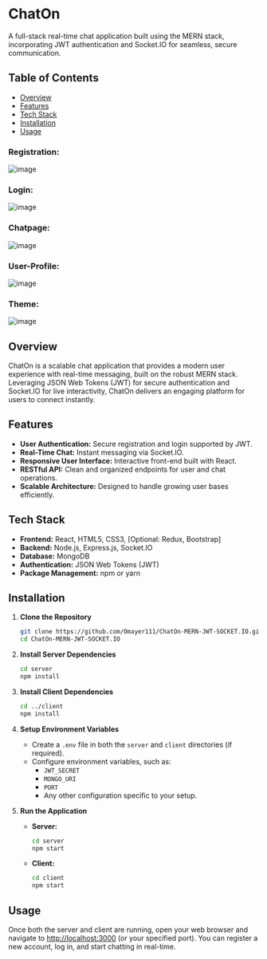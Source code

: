 # ChatOn 

A full-stack real-time chat application built using the MERN stack, incorporating JWT authentication and Socket.IO for seamless, secure communication.

## Table of Contents
- [Overview](#overview)
- [Features](#features)
- [Tech Stack](#tech-stack)
- [Installation](#installation)
- [Usage](#usage)
### Registration:
![image](https://github.com/user-attachments/assets/75ed4a6f-b0d8-4514-b91c-2f2866363c2a)

### Login:
![image](https://github.com/user-attachments/assets/20f692cd-e8ea-4b14-b399-46c9351bdd4a)

### Chatpage:
![image](https://github.com/user-attachments/assets/e72b9737-b464-4f99-990b-997aeceaa3ab)

### User-Profile:
![image](https://github.com/user-attachments/assets/87a3b4e0-5db4-4a57-a00a-dc73432a7666)

### Theme:
![image](https://github.com/user-attachments/assets/afe6309a-6d6e-4830-99f2-c8e1fcdc1926)


## Overview
ChatOn is a scalable chat application that provides a modern user experience with real-time messaging, built on the robust MERN stack. Leveraging JSON Web Tokens (JWT) for secure authentication and Socket.IO for live interactivity, ChatOn delivers an engaging platform for users to connect instantly.

## Features
- **User Authentication:** Secure registration and login supported by JWT.
- **Real-Time Chat:** Instant messaging via Socket.IO.
- **Responsive User Interface:** Interactive front-end built with React.
- **RESTful API:** Clean and organized endpoints for user and chat operations.
- **Scalable Architecture:** Designed to handle growing user bases efficiently.

## Tech Stack
- **Frontend:** React, HTML5, CSS3, [Optional: Redux, Bootstrap]
- **Backend:** Node.js, Express.js, Socket.IO
- **Database:** MongoDB
- **Authentication:** JSON Web Tokens (JWT)
- **Package Management:** npm or yarn

## Installation

1. **Clone the Repository**
   ```bash
   git clone https://github.com/Omayer111/ChatOn-MERN-JWT-SOCKET.IO.git
   cd ChatOn-MERN-JWT-SOCKET.IO
   ```

2. **Install Server Dependencies**
   ```bash
   cd server
   npm install
   ```

3. **Install Client Dependencies**
   ```bash
   cd ../client
   npm install
   ```

4. **Setup Environment Variables**
   - Create a `.env` file in both the `server` and `client` directories (if required).
   - Configure environment variables, such as:
     - `JWT_SECRET`
     - `MONGO_URI`
     - `PORT`
     - Any other configuration specific to your setup.

5. **Run the Application**
   - **Server:**
     ```bash
     cd server
     npm start
     ```
   - **Client:**
     ```bash
     cd client
     npm start
     ```

## Usage
Once both the server and client are running, open your web browser and navigate to [http://localhost:3000](http://localhost:3000) (or your specified port). You can register a new account, log in, and start chatting in real-time.

